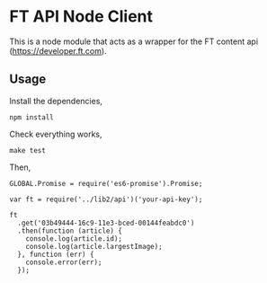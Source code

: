 # FT API Node Client

This is a node module that acts as a wrapper for the FT content api (<https://developer.ft.com>).

## Usage

Install the dependencies,

    npm install

Check everything works,

    make test

Then,

    GLOBAL.Promise = require('es6-promise').Promise;

    var ft = require('../lib2/api')('your-api-key');

    ft
      .get('03b49444-16c9-11e3-bced-00144feabdc0')
      .then(function (article) {
        console.log(article.id);
        console.log(article.largestImage);
      }, function (err) {
        console.error(err);
      });
